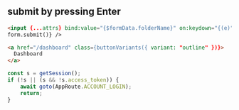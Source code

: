 ## submit by pressing Enter

```html
<input {...attrs} bind:value="{$formData.folderName}" on:keydown="{(e)" ="" /> e.key === 'Enter' &&
form.submit()} />
```

```html
<a href="/dashboard" class={buttonVariants({ variant: "outline" })}>
  Dashboard
</a>
```

```javascript
const s = getSession();
if (!s || (s && !s.access_token)) {
	await goto(AppRoute.ACCOUNT_LOGIN);
	return;
}
```
